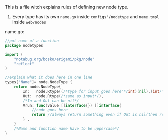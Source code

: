 This is a file witch explains rules of defining new node type.
1. Every type has its own `name.go` inside `configs'/nodetype` and `name.tmpl` inside `web/nodes`

name.go:

```go
//put name of a function 
package nodetypes

import (
	"notabug.org/bosko/erigami/pkg/node"
	"reflect"
)

//explain what it does here in one line
types["Name"]= node.NodeType {
	return node.NodeType{
		In:   node.Rtype((/*type for input goes here"*/int)(nil),(int/*secons type*/)(nil)/*...*/)),
		Out:  node.Rtype(/*same as input*/), 
		/*In and Out can be nil*/
		Vrun: func(value []interface{}) []interface{
		    //code goes here	
			return //always return something even if Out is nil(then return nil)
        } ,
	}
	/*Name and function name have to be uppercase*/
}
```

